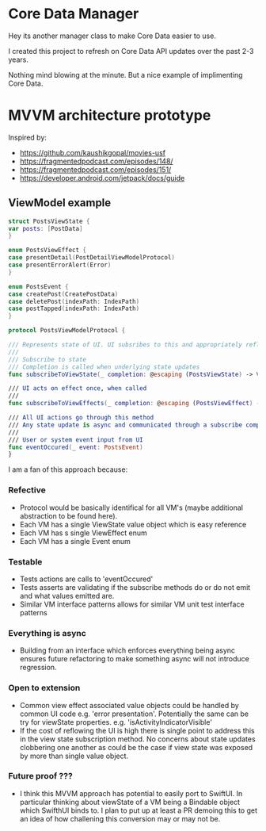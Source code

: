# Core Data Manager

Hey its another manager class to make Core Data easier to use.

I created this project to refresh on Core Data API updates over the past 2-3 years.

Nothing mind blowing at the minute. But a nice example of implimenting Core Data.

# MVVM architecture prototype

Inspired by:
* https://github.com/kaushikgopal/movies-usf
* https://fragmentedpodcast.com/episodes/148/
* https://fragmentedpodcast.com/episodes/151/
* https://developer.android.com/jetpack/docs/guide


## ViewModel example

```swift
struct PostsViewState {
var posts: [PostData]
}

enum PostsViewEffect {
case presentDetail(PostDetailViewModelProtocol)
case presentErrorAlert(Error)
}

enum PostsEvent {
case createPost(CreatePostData)
case deletePost(indexPath: IndexPath)
case postTapped(indexPath: IndexPath)
}

protocol PostsViewModelProtocol {

/// Represents state of UI. UI subsribes to this and appropriately reflows its self to reflect this state.
///
/// Subscribe to state
/// Completion is called when underlying state updates
func subscribeToViewState(_ completion: @escaping (PostsViewState) -> Void)

/// UI acts on effect once, when called
///
func subscribeToViewEffects(_ completion: @escaping (PostsViewEffect) -> Void)

/// All UI actions go through this method
/// Any state update is async and communicated through a subscribe completion
///
/// User or system event input from UI
func eventOccured(_ event: PostsEvent)
}
```

I am a fan of this approach because:

### Refective
* Protocol would be basically identifical for all VM's (maybe additional abstraction to be found here). 
* Each VM has a single ViewState value object which is easy reference
* Each VM has s single ViewEffect enum
* Each VM has  a single Event enum

### Testable
* Tests actions are calls to 'eventOccured'
* Tests asserts are validating if the subscribe methods do or do not emit and what values emitted are.
* Similar VM interface patterns allows for similar VM unit test interface patterns

### Everything is async
* Building from an interface which enforces everything being async ensures future refactoring to make something async will not introduce regression.

### Open to extension
* Common view effect associated value objects could be handled by common UI code e.g. 'error presentation'. Potentially the same can be try for viewState properties. e.g. 'isActivityIndicatorVisible'
* If the cost of reflowing the UI is high there is single point to address this in the view state subscription method. No concerns about state updates clobbering one another as could be the case if view state was exposed by more than single value object.

### Future proof ???
* I think this MVVM approach has potential to easily port to SwiftUI. In particular thinking about viewState of a VM being a Bindable object which SwifthUI binds to. I plan to put up at least a PR demoing this to get an idea of how challening this conversion may or may not be.




